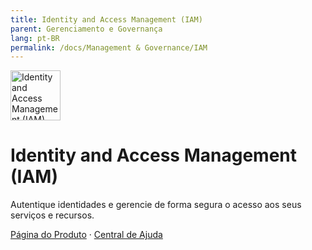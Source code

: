 ```yaml
---
title: Identity and Access Management (IAM)
parent: Gerenciamento e Governança
lang: pt-BR
permalink: /docs/Management & Governance/IAM
---
```


<img src="https://res-static.hc-cdn.cn/cloudbu-site/public/product-banner-icon/ManagementGovernance/IAM.png" width="80" height="80" alt="Identity and Access Management (IAM)">

# Identity and Access Management (IAM)

Autentique identidades e gerencie de forma segura o acesso aos seus serviços e recursos.

[Página do Produto](https://www.huaweicloud.com/intl/pt-br/product/iam.html) &middot;
[Central de Ajuda](https://support.huaweicloud.com/intl/pt-br/iam/index.html)
